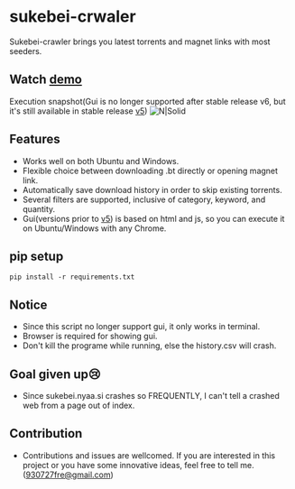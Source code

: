 # sukebei-crwaler
Sukebei-crawler brings you latest torrents and magnet links with most seeders.

## Watch [demo]
Execution snapshot(Gui is no longer supported after stable release v6, but it's still available in stable release [v5])
![N|Solid](https://github.com/Freddy930727/sukebei-crawler-v2/blob/master/Screenshot.png?raw=true)
## Features
- Works well on both Ubuntu and Windows.
- Flexible choice between downloading .bt directly or opening magnet link.
- Automatically save download history in order to skip existing torrents.
- Several filters are supported, inclusive of category, keyword, and quantity.
- Gui(versions prior to [v5]) is based on html and js, so you can execute it on Ubuntu/Windows with any Chrome.

## pip setup
```
pip install -r requirements.txt
```

## Notice
 - Since this script no longer support gui, it only works in terminal.
 - Browser is required for showing gui.
 - Don't kill the programe while running, else the history.csv will crash.

## Goal given up😢
 - Since sukebei.nyaa.si crashes so FREQUENTLY, I can't tell a crashed web from a page out of index.
## Contribution
 - Contributions and issues are wellcomed. If you are interested in this project or you have some innovative ideas, feel free to tell me.(930727fre@gmail.com)


[//]: # ()
   [pages]: <https://sukebei.nyaa.si/?s=seeders&o=desc&p=500>
   [demo]: <https://youtu.be/gxzD0JmmtJo>
   [v5]: <https://github.com/Freddy930727/sukebei-crawler/tree/2f0e7c4d451013a5d5bfd81ff593ff05f65866b5>
